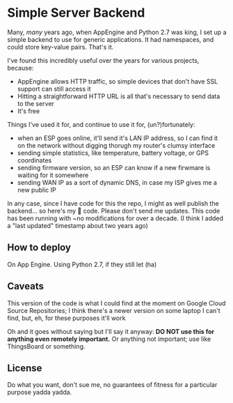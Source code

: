 # Simple Server Backend

Many, _many_ years ago, when AppEngine and Python 2.7 was king, I set up a simple backend to use for generic applications. It had namespaces, and could store key-value pairs. That's it.

I've found this incredibly useful over the years for various projects, because:

- AppEngine allows HTTP traffic, so simple devices that don't have SSL support can still access it
- Hitting a straightforward HTTP URL is all that's necessary to send data to the server
- It's free

Things I've used it for, and continue to use it for, (un?)fortunately:

- when an ESP goes online, it'll send it's LAN IP address, so I can find it on the network without digging thorugh my router's clumsy interface
- sending simple statistics, like temperature, battery voltage, or GPS coordinates
- sending firmware version, so an ESP can know if a new firwmare is waiting for it somewhere
- sending WAN IP as a sort of dynamic DNS, in case my ISP gives me a new public IP

In any case, since I have code for this the repo, I might as well publish the backend... so here's my :poop: code. Please don't send me updates. This code has been running with ~no modifications for over a decade. (I think I added a "last updated" timestamp about two years ago)

## How to deploy

On App Engine. Using Python 2.7, if they still let (ha)

## Caveats

This version of the code is what I could find at the moment on Google Cloud Source Repositories; I think there's a newer version on some laptop I can't find, but, eh, for these purposes it'll work

Oh and it goes without saying but I'll say it anyway: **DO NOT use this for anything even remotely important.** Or anything not important; use like ThingsBoard or something.

## License

Do what you want, don't sue me, no guarantees of fitness for a particular purpose yadda yadda.